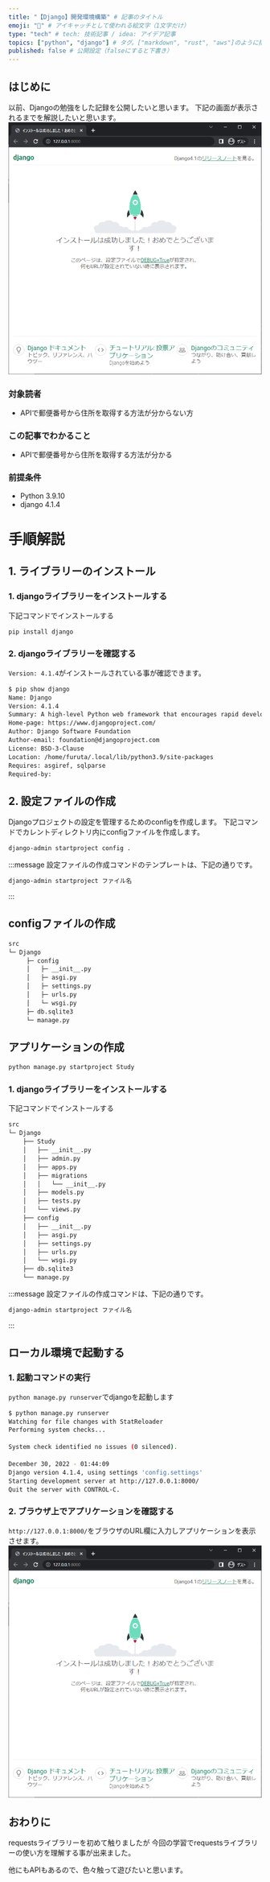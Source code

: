 ```yaml
---
title: "【Django】開発環境構築" # 記事のタイトル
emoji: "🚀" # アイキャッチとして使われる絵文字（1文字だけ）
type: "tech" # tech: 技術記事 / idea: アイデア記事
topics: ["python", "django"] # タグ。["markdown", "rust", "aws"]のように指定する
published: false # 公開設定（falseにすると下書き）
---
```

## はじめに
以前、Djangoの勉強をした記録を公開したいと思います。
下記の画面が表示されるまでを解説したいと思います。
![Djangoインストール](/images/django-install.png)

### 対象読者
- APIで郵便番号から住所を取得する方法が分からない方

### この記事でわかること
- APIで郵便番号から住所を取得する方法が分かる


### 前提条件
- Python 3.9.10
- django 4.1.4

# 手順解説
## 1. ライブラリーのインストール
### 1. djangoライブラリーをインストールする
下記コマンドでインストールする
```bash
pip install django
```
### 2. djangoライブラリーを確認する
`Version: 4.1.4`がインストールされている事が確認できます。
```bash
$ pip show django
Name: Django
Version: 4.1.4
Summary: A high-level Python web framework that encourages rapid development and clean, pragmatic design.
Home-page: https://www.djangoproject.com/
Author: Django Software Foundation
Author-email: foundation@djangoproject.com
License: BSD-3-Clause
Location: /home/furuta/.local/lib/python3.9/site-packages
Requires: asgiref, sqlparse
Required-by: 
```

## 2. 設定ファイルの作成
Djangoプロジェクトの設定を管理するためのconfigを作成します。
下記コマンドでカレントディレクトリ内にconfigファイルを作成します。
```bash
django-admin startproject config .
```
:::message
設定ファイルの作成コマンドのテンプレートは、下記の通りです。
```bash
django-admin startproject ファイル名
```
:::


## configファイルの作成
```bash
src
└─ Django
     ├─ config
     │   ├─ __init__.py
     │   ├─ asgi.py
     │   ├─ settings.py
     │   ├─ urls.py
     │   └─ wsgi.py
     ├─ db.sqlite3
     └─ manage.py
```

## アプリケーションの作成
```bash
python manage.py startproject Study
```
### 1. djangoライブラリーをインストールする
下記コマンドでインストールする
```bash
src
└─ Django
	├── Study
	│   ├── __init__.py
	│   ├── admin.py
	│   ├── apps.py
	│   ├── migrations
	│   │   └── __init__.py
	│   ├── models.py
	│   ├── tests.py
	│   └── views.py
	├── config
	│   ├── __init__.py
	│   ├── asgi.py
	│   ├── settings.py
	│   ├── urls.py
	│   └── wsgi.py
	├── db.sqlite3
	└── manage.py
```

:::message
設定ファイルの作成コマンドは、下記の通りです。
```bash
django-admin startproject ファイル名
```
:::

## ローカル環境で起動する
### 1. 起動コマンドの実行
`python manage.py runserver`でdjangoを起動します
```bash
$ python manage.py runserver
Watching for file changes with StatReloader
Performing system checks...

System check identified no issues (0 silenced).

December 30, 2022 - 01:44:09
Django version 4.1.4, using settings 'config.settings'
Starting development server at http://127.0.0.1:8000/
Quit the server with CONTROL-C.
```

### 2. ブラウザ上でアプリケーションを確認する
`http://127.0.0.1:8000/`をブラウザのURL欄に入力しアプリケーションを表示させます。
![Djangoインストール](/images/django-install.png)

## おわりに
requestsライブラリーを初めて触りましたが
今回の学習でrequestsライブラリーの使い方を理解する事が出来ました。

他にもAPIもあるので、色々触って遊びたいと思います。

